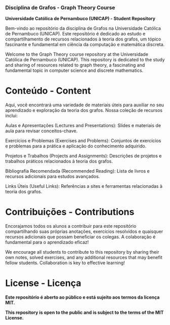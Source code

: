 ### Disciplina de Grafos - Graph Theory Course

**Universidade Católica de Pernambuco (UNICAP) - Student Repository**

Bem-vindo ao repositório da disciplina de Grafos na Universidade Católica de Pernambuco (UNICAP). Este repositório é dedicado ao estudo e compartilhamento de recursos relacionados à teoria dos grafos, um tópico fascinante e fundamental em ciência da computação e matemática discreta.

Welcome to the Graph Theory course repository at the Universidade Católica de Pernambuco (UNICAP). This repository is dedicated to the study and sharing of resources related to graph theory, a fascinating and fundamental topic in computer science and discrete mathematics.

# Conteúdo - Content

Aqui, você encontrará uma variedade de materiais úteis para auxiliar no seu aprendizado e exploração da teoria dos grafos. Nossa coleção de recursos inclui:

Aulas e Apresentações (Lectures and Presentations): Slides e materiais de aula para revisar conceitos-chave.

Exercícios e Problemas (Exercises and Problems): Conjuntos de exercícios e problemas para a prática e aplicação do conhecimento adquirido.

Projetos e Trabalhos (Projects and Assignments): Descrições de projetos e trabalhos práticos relacionados à teoria dos grafos.

Bibliografia Recomendada (Recommended Reading): Lista de livros e recursos adicionais para estudos avançados.

Links Úteis (Useful Links): Referências a sites e ferramentas relacionadas à teoria dos grafos.

# Contribuições - Contributions

Encorajamos todos os alunos a contribuir para este repositório compartilhando suas próprias anotações, exercícios resolvidos e quaisquer recursos adicionais que possam beneficiar os colegas. A colaboração é fundamental para o aprendizado eficaz!

We encourage all students to contribute to this repository by sharing their own notes, solved exercises, and any additional resources that may benefit fellow students. Collaboration is key to effective learning!

# License - Licença

**Este repositório é aberto ao público e está sujeito aos termos da licença MIT.**

**This repository is open to the public and is subject to the terms of the MIT License.**